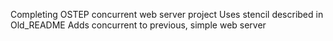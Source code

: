 Completing OSTEP concurrent web server project
Uses stencil described in Old_README
Adds concurrent to previous, simple web server